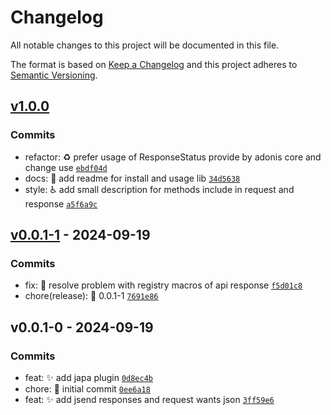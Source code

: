 # Changelog

All notable changes to this project will be documented in this file.

The format is based on [Keep a Changelog](https://keepachangelog.com/en/1.0.0/)
and this project adheres to [Semantic Versioning](https://semver.org/spec/v2.0.0.html).

## [v1.0.0](https://luffynando.github.com/eienjs/dev-tools/compare/v0.0.1-1...v1.0.0)

### Commits

- refactor: :recycle: prefer usage of ResponseStatus provide by adonis core and change use [`ebdf04d`](https://luffynando.github.com/eienjs/dev-tools/commit/ebdf04ddc9ec8c26c71a69dabd6268695654e8c4)
- docs: :memo: add readme for install and usage lib [`34d5638`](https://luffynando.github.com/eienjs/dev-tools/commit/34d563831a83b9b1e390a5e924ca2b436c8dff80)
- style: :wheelchair: add small description for methods include in request and response [`a5f6a9c`](https://luffynando.github.com/eienjs/dev-tools/commit/a5f6a9c518703f9bafda6c3aad2f30667c1ab915)

## [v0.0.1-1](https://luffynando.github.com/eienjs/dev-tools/compare/v0.0.1-0...v0.0.1-1) - 2024-09-19

### Commits

- fix: :bug: resolve problem with registry macros of api response [`f5d01c8`](https://luffynando.github.com/eienjs/dev-tools/commit/f5d01c88e94124f049ae83bcf23246b1f22224ec)
- chore(release): :tada: 0.0.1-1 [`7691e86`](https://luffynando.github.com/eienjs/dev-tools/commit/7691e86b84f89f13acc74bbb42e7239ec751176a)

## v0.0.1-0 - 2024-09-19

### Commits

- feat: :sparkles: add japa plugin [`0d8ec4b`](https://luffynando.github.com/eienjs/dev-tools/commit/0d8ec4b527076f23922e2f2f31a7bcde13ae5932)
- chore: :tada: initial commit [`0ee6a18`](https://luffynando.github.com/eienjs/dev-tools/commit/0ee6a188f2e593205ed1259b6612203bc3d3825a)
- feat: :sparkles: add jsend responses and request wants json [`3ff59e6`](https://luffynando.github.com/eienjs/dev-tools/commit/3ff59e6d357a392acdeab8aa0ef280d6f60b14be)
